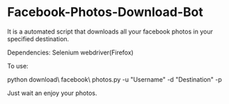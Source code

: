 # Facebook-Photos-Download-Bot
It is a automated script that downloads all your facebook photos in your specified destination.

Dependencies:
Selenium webdriver(Firefox)

To use:

python download\ facebook\ photos.py -u "Username" -d "Destination" -p

Just wait an enjoy your photos.
